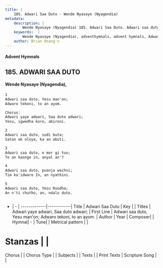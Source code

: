 ```yaml
---
title: |
    185. Adwari Saa Duto - Wende Nyasaye (Nyagendia)
metadata:
    description: |
        Wende Nyasaye (Nyagendia) 185. Adwari Saa Duto. Adwari saa duto, Yesu man'on; Adwaro tekoni, to an ayom.  Chorus: Adwari yaye adwari, Saa duto adwari; Yesu, igwedha koro, abironi.  
    keywords:  |
        Wende Nyasaye (Nyagendia), adventhymnals, advent hymnals, Adwari Saa Duto, Adwari saa duto, Yesu man'on; Adwaro tekoni, to an ayom.. Adwari yaye adwari, Saa duto adwari;
    author: Brian Onang'o
---
```


#### Advent Hymnals
## 185. ADWARI SAA DUTO
####  Wende Nyasaye (Nyagendia),

```txt
1
Adwari saa duto, Yesu man'on;
Adwaro tekoni, to an ayom.

Chorus:
Adwari yaye adwari, Saa duto adwari;
Yesu, igwedha koro, abironi.

2
Adwari saa duto, sudi buta;
Satan ok oloya, ka an abuti.

3
Adwari saa duto, e mor gi tuo;
To an kaonge in, anyal an'?

4
Adwari saa duto, puonja wachni;
Tim ka'idwaro In, an nyathini.

5
Adwari saa duto, Yesu Ruodha;
An n'ti chutho, an, ndalo duto.



```

- |   -  |
-------------|------------|
Title | Adwari Saa Duto |
Key |  |
Titles | Adwari yaye adwari, Saa duto adwari; |
First Line | Adwari saa duto, Yesu man'on; Adwaro tekoni, to an ayom. |
Author | 
Year | 
Composer| |
Hymnal|  - |
Tune|  |
Metrical pattern | |
# Stanzas |  |
Chorus |  |
Chorus Type |  |
Subjects | |
Texts |  |
Print Texts | 
Scripture Song |  |
    
